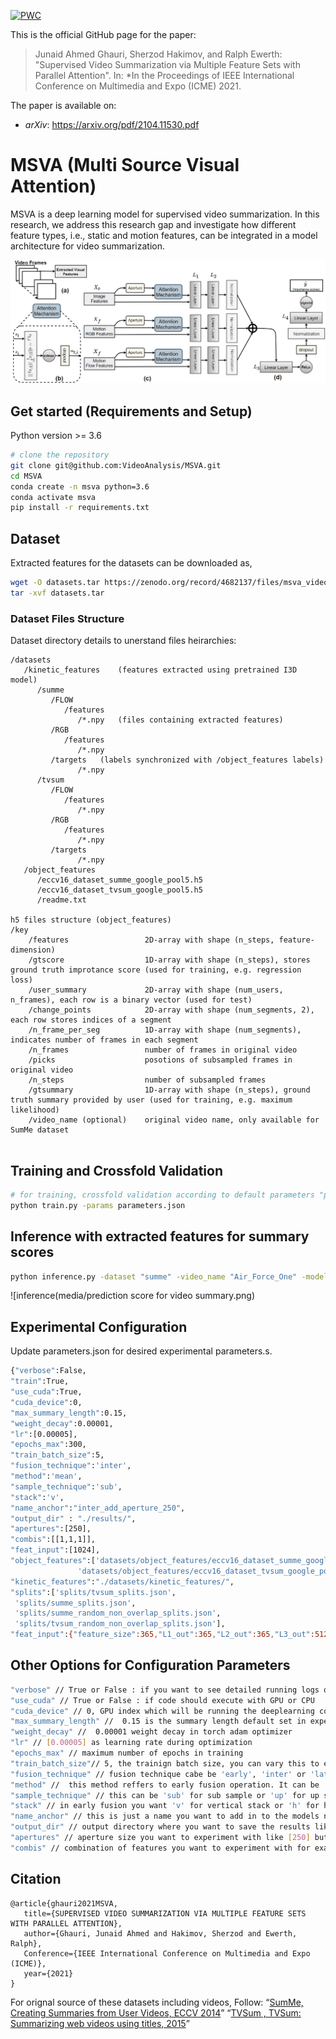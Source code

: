 [![PWC](https://img.shields.io/endpoint.svg?url=https://paperswithcode.com/badge/supervised-video-summarization-via-multiple/supervised-video-summarization-on-summe)](https://paperswithcode.com/sota/supervised-video-summarization-on-summe?p=supervised-video-summarization-via-multiple)

This is the official GitHub page for the paper:

> Junaid Ahmed Ghauri, Sherzod Hakimov, and Ralph Ewerth:
"Supervised Video Summarization via Multiple Feature Sets with Parallel Attention".
In: *In the Proceedings of IEEE International Conference on Multimedia and Expo (ICME) 2021.

The paper is available on:
- *arXiv*: https://arxiv.org/pdf/2104.11530.pdf


# MSVA (Multi Source Visual Attention)
MSVA is a deep learning model for supervised video summarization. In this research, we address this research gap and investigate how different feature types, i.e., static and motion features, can be integrated in a model architecture for video summarization.

![msva model](media/msva_model.PNG)

## Get started (Requirements and Setup)
Python version >= 3.6

``` bash
# clone the repository
git clone git@github.com:VideoAnalysis/MSVA.git
cd MSVA
conda create -n msva python=3.6
conda activate msva  
pip install -r requirements.txt
```

## Dataset
Extracted features for the datasets can be downloaded as,
``` bash
wget -O datasets.tar https://zenodo.org/record/4682137/files/msva_video_summarization.tar
tar -xvf datasets.tar
```

### Dataset Files Structure

Dataset directory details to unerstand files heirarchies:
```
/datasets
   /kinetic_features	(features extracted using pretrained I3D model)	
      /summe
         /FLOW
            /features
               /*.npy   (files containing extracted features)
         /RGB
            /features
               /*.npy
         /targets	(labels synchronized with /object_features labels)
               /*.npy  
      /tvsum
         /FLOW
            /features
               /*.npy 
         /RGB
            /features
               /*.npy 
         /targets
               /*.npy
   /object_features
      /eccv16_dataset_summe_google_pool5.h5
      /eccv16_dataset_tvsum_google_pool5.h5
      /readme.txt

h5 files structure (object_features)
/key
    /features                 2D-array with shape (n_steps, feature-dimension)
    /gtscore                  1D-array with shape (n_steps), stores ground truth improtance score (used for training, e.g. regression loss)
    /user_summary             2D-array with shape (num_users, n_frames), each row is a binary vector (used for test)
    /change_points            2D-array with shape (num_segments, 2), each row stores indices of a segment
    /n_frame_per_seg          1D-array with shape (num_segments), indicates number of frames in each segment
    /n_frames                 number of frames in original video
    /picks                    posotions of subsampled frames in original video
    /n_steps                  number of subsampled frames
    /gtsummary                1D-array with shape (n_steps), ground truth summary provided by user (used for training, e.g. maximum likelihood)
    /video_name (optional)    original video name, only available for SumMe dataset	
	
```

## Training and Crossfold Validation
``` bash
# for training, crossfold validation according to default parameters "parameters.json".
python train.py -params parameters.json
```
## Inference with extracted features for summary scores
``` bash
python inference.py -dataset "summe" -video_name "Air_Force_One" -model_weight "model_weights/summe_random_non_overlap_0.5359.tar.pth"
```
![inference(media/prediction score for video summary.png)

## Experimental Configuration
Update parameters.json for desired experimental parameters.s.
``` bash
{"verbose":False,
"train":True,
"use_cuda":True,
"cuda_device":0,
"max_summary_length":0.15,
"weight_decay":0.00001,
"lr":[0.00005],
"epochs_max":300,
"train_batch_size":5,
"fusion_technique":'inter',
"method":'mean',
"sample_technique":'sub',
"stack":'v',
"name_anchor":"inter_add_aperture_250",
"output_dir" : "./results/",
"apertures":[250],
"combis":[[1,1,1]],
"feat_input":[1024],
"object_features":['datasets/object_features/eccv16_dataset_summe_google_pool5.h5',
			   'datasets/object_features/eccv16_dataset_tvsum_google_pool5.h5'],
"kinetic_features":"./datasets/kinetic_features/",
"splits":['splits/tvsum_splits.json',
 'splits/summe_splits.json',
 'splits/summe_random_non_overlap_splits.json',
 'splits/tvsum_random_non_overlap_splits.json'],
"feat_input":{"feature_size":365,"L1_out":365,"L2_out":365,"L3_out":512,"pred_out":1,"apperture":250,"dropout1":0.5,"att_dropout1":0.5,"feature_size_1_3":1024,"feature_size_4":365}}
```

## Other Options for Configuration Parameters
``` bash
"verbose" // True or False : if you want to see detailed running logs or not
"use_cuda" // True or False : if code should execute with GPU or CPU
"cuda_device" // 0, GPU index which will be running the deeplearning code.
"max_summary_length" //  0.15 is the summary length default set in experiments in early work for bench mark dataset
"weight_decay" //  0.00001 weight decay in torch adam optimizer 
"lr" // [0.00005] as learning rate during optimization 
"epochs_max" // maximum number of epochs in training
"train_batch_size"// 5, the trainign batch size, you can vary this to experiment with. 
"fusion_technique" // fusion technique cabe be 'early', 'inter' or 'late'
"method" //  this method reffers to early fusion operation. It can be 'min' for minimum, 'max' for maximum or 'mean' to take average of all. 
"sample_technique" // this can be 'sub' for sub sample or 'up' for up sample as interpolation when features are not matching the shape
"stack" // in early fusion you want 'v' for vertical stack or 'h' for horizontal stack of features of all sources 
"name_anchor" // this is just a name you want to add in to the models name and result files saved during train or test like "inter_add_aperture_250"
"output_dir" // output directory where you want to save the results like "./results/"
"apertures" // aperture size you want to experiment with like [250] but it can be a list you want to treat as hyperparameter optimization like [50, 100, 150, 200, 250, 300, 350, 400]
"combis" // combination of features you want to experiment with for example [[1,1,1]] means all three sources but it can be list of combination to see different combination roles like [[1,0,0],[1,1,1],[1,0,1],[1,1,0],[0,1,1],[0,1,0],[0,0,1]]
```

## Citation
```
@article{ghauri2021MSVA, 
   title={SUPERVISED VIDEO SUMMARIZATION VIA MULTIPLE FEATURE SETS WITH PARALLEL ATTENTION},
   author={Ghauri, Junaid Ahmed and Hakimov, Sherzod and Ewerth, Ralph}, 
   Conference={IEEE International Conference on Multimedia and Expo (ICME)}, 
   year={2021} 
}
```

For orignal source of these datasets including videos, Follow:
“[SumMe, Creating Summaries from User Videos, ECCV 2014](https://gyglim.github.io/me/vsum/index.html)”
“[TVSum , TVSum: Summarizing web videos using titles, 2015](https://github.com/yalesong/tvsum)”
